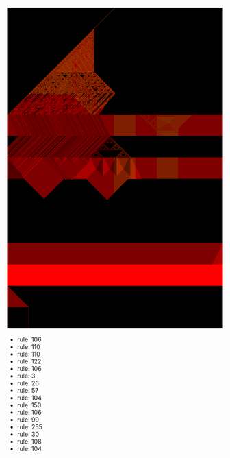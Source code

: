![photo](./output.png) 
 * rule: 106
* rule: 110
* rule: 110
* rule: 122
* rule: 106
* rule: 3
* rule: 26
* rule: 57
* rule: 104
* rule: 150
* rule: 106
* rule: 99
* rule: 255
* rule: 30
* rule: 108
* rule: 104
